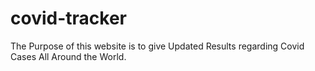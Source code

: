 # covid-tracker
The Purpose of this website is to give Updated Results regarding  Covid Cases All Around the World.

